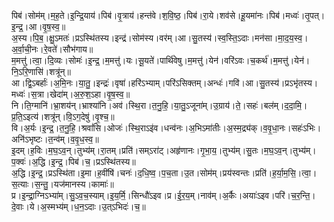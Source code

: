 

  
पिब॑।सोम॑म्।म॒ह॒ते।इ॒न्द्रि॒याय॑।पिब॑।वृ॒त्राय॑।हन्त॑वे।श॒वि॒ष्ठ॒।पिब॑।रा॒ये।शव॑से।हू॒यमा॑नः।पिब॑।मध्वः॑।तृ॒पत्।इ॒न्द्र॒।आ।वृ॒ष॒स्व॒॥  
अ॒स्य।पि॒ब॒।क्षु॒ऽमतः॑।प्रऽस्थि॑तस्य।इन्द्र॑।सोम॑स्य।वर॑म्।आ।सु॒तस्य॑।स्व॒स्ति॒ऽदाः।मन॑सा।मा॒द॒य॒स्व॒।अ॒र्वा॒ची॒नः।रे॒वते॑।सौभ॑गाय॥  
म॒मत्तु॑।त्वा॒।दि॒व्यः।सोमः॑।इ॒न्द्र॒।म॒मत्तु॑।यः।सू॒यते॑।पार्थि॑वेषु।म॒मत्तु॑।येन॑।वरि॑ऽवः।च॒कर्थ॑।म॒मत्तु॑।येन॑।नि॒ऽरि॒णासि॑।शत्रू॑न्॥  
आ।द्वि॒ऽबर्हाः॑।अ॒मि॒नः।या॒तु॒।इन्द्रः॑।वृषा॑।हरि॑ऽभ्याम्।परि॑ऽसिक्तम्।अन्धः॑।गवि॑।आ।सु॒तस्य॑।प्रऽभृ॑तस्य।मध्वः॑।स॒त्रा।खेदा॑म्।अ॒रु॒श॒ऽहा।वृ॒ष॒स्व॒॥  
नि।ति॒ग्मानि॑।भ्रा॒शय॑न्।भ्राश्या॑नि।अव॑।स्थि॒रा।त॒नु॒हि॒।या॒तु॒ऽजूना॑म्।उ॒ग्राय॑।ते॒।सहः॑।बल॑म्।द॒दा॒मि॒।प्र॒ति॒ऽइत्य॑।शत्रू॑न्।वि॒ऽग॒देषु॑।वृ॒श्च॒॥  
वि।अ॒र्यः।इ॒न्द्र॒।त॒नु॒हि॒।श्रवां॑सि।ओजः॑।स्थि॒राऽइ॑व।धन्व॑नः।अ॒भिऽमा॑तीः।अ॒स्म॒द्र्य॑क्।व॒वृ॒धा॒नः।सहः॑ऽभिः।अनि॑ऽभृष्टः।त॒न्व॑म्।व॒वृ॒ध॒स्व॒॥  
इ॒दम्।ह॒विः।म॒घ॒ऽव॒न्।तुभ्य॑म्।रा॒तम्।प्रति॑।सम्ऽरा॑ट्।अहृ॑णानः।गृ॒भा॒य॒।तुभ्य॑म्।सु॒तः।म॒घ॒ऽव॒न्।तुभ्य॑म्।प॒क्वः॑।अ॒द्धि।इ॒न्द्र॒।पिब॑।च॒।प्रऽस्थि॑तस्य॥  
अ॒द्धि।इ॒न्द्र॒।प्रऽस्थि॑ता।इ॒मा।ह॒वींषि॑।चनः॑।द॒धि॒ष्व॒।प॒च॒ता।उ॒त।सोम॑म्।प्रय॑स्वन्तः।प्रति॑।ह॒र्या॒म॒सि॒।त्वा॒।स॒त्याः।स॒न्तु॒।यज॑मानस्य।कामाः॑॥  
प्र।इ॒न्द्रा॒ग्निऽभ्या॑म्।सु॒ऽव॒च॒स्याम्।इ॒य॒र्मि॒।सिन्धौ॑ऽइव।प्र।ई॒र॒य॒म्।नाव॑म्।अ॒र्कैः।अयाः॑ऽइव।परि॑।च॒र॒न्ति॒।दे॒वाः।ये।अ॒स्मभ्य॑म्।ध॒न॒ऽदाः।उ॒त्ऽभिदः॑।च॒॥  
